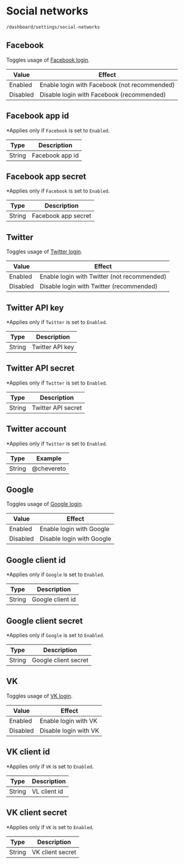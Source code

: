 # Social networks

`/dashboard/settings/social-networks`

## Facebook

Toggles usage of [Facebook login](../features/integrations/social-login.md#facebook-login).

| Value    | Effect                                       |
| -------- | -------------------------------------------- |
| Enabled  | Enable login with Facebook (not recommended) |
| Disabled | Disable login with Facebook (recommended)    |

## Facebook app id

*Applies only if `Facebook` is set to `Enabled`.

| Type   | Description     |
| ------ | --------------- |
| String | Facebook app id |

## Facebook app secret

*Applies only if `Facebook` is set to `Enabled`.

| Type   | Description         |
| ------ | ------------------- |
| String | Facebook app secret |

## Twitter

Toggles usage of [Twitter login](../features/integrations/social-login.md#twitter-login).

| Value    | Effect                                      |
| -------- | ------------------------------------------- |
| Enabled  | Enable login with Twitter (not recommended) |
| Disabled | Disable login with Twitter (recommended)    |

## Twitter API key

*Applies only if `Twitter` is set to `Enabled`.

| Type   | Description     |
| ------ | --------------- |
| String | Twitter API key |

## Twitter API secret

*Applies only if `Twitter` is set to `Enabled`.

| Type   | Description        |
| ------ | ------------------ |
| String | Twitter API secret |

## Twitter account

*Applies only if `Twitter` is set to `Enabled`.

| Type   | Example    |
| ------ | ---------- |
| String | @chevereto |

## Google

Toggles usage of [Google login](../features/integrations/social-login.md#google-login).

| Value    | Effect                    |
| -------- | ------------------------- |
| Enabled  | Enable login with Google  |
| Disabled | Disable login with Google |

## Google client id

*Applies only if `Google` is set to `Enabled`.

| Type   | Description      |
| ------ | ---------------- |
| String | Google client id |

## Google client secret

*Applies only if `Google` is set to `Enabled`.

| Type   | Description          |
| ------ | -------------------- |
| String | Google client secret |

## VK

Toggles usage of [VK login](../features/integrations/social-login.md#vk-login).

| Value    | Effect                |
| -------- | --------------------- |
| Enabled  | Enable login with VK  |
| Disabled | Disable login with VK |

## VK client id

*Applies only if `VK` is set to `Enabled`.

| Type   | Description  |
| ------ | ------------ |
| String | VL client id |

## VK client secret

*Applies only if `VK` is set to `Enabled`.

| Type   | Description      |
| ------ | ---------------- |
| String | VK client secret |
